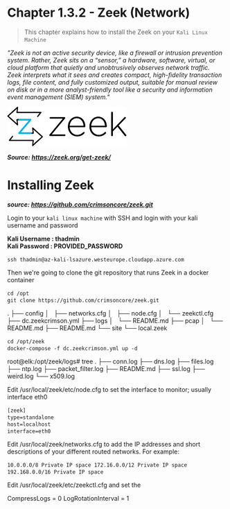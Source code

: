 #   Chapter 1.3.2 - Zeek (Network)

>This chapter explains how to install the Zeek on your `Kali Linux Machine`

_"Zeek is not an active security device, like a firewall or intrusion prevention system. Rather, Zeek sits on a “sensor,” a hardware, software, virtual, or cloud platform that quietly and unobtrusively observes network traffic. Zeek interprets what it sees and creates compact, high-fidelity transaction logs, file content, and fully customized output, suitable for manual review on disk or in a more analyst-friendly tool like a security and information event management (SIEM) system."_

![Screenshot command](./assets/zeek.png)

***Source: https://zeek.org/get-zeek/***

Installing Zeek
====
***source: https://github.com/crimsoncore/zeek.git***

Login to your `kali linux machine` with SSH and login with your kali username and password 

**Kali Username : thadmin**  
**Kali Password : PROVIDED_PASSWORD**

```code
ssh thadmin@az-kali-lsazure.westeurope.cloudapp.azure.com
``` 

Then we're going to clone the git repository that runs Zeek in a docker container

```code
cd /opt
git clone https://github.com/crimsoncore/zeek.git
```

.
├── config
│   ├── networks.cfg
│   ├── node.cfg
│   └── zeekctl.cfg
├── dc.zeekcrimson.yml
├── logs
│   └── README.md
├── pcap
│   └── README.md
├── README.md
└── site
    └── local.zeek

```code
cd /opt/zeek
docker-compose -f dc.zeekcrimson.yml up -d
```

root@elk:/opt/zeek/logs# tree
.
├── conn.log
├── dns.log
├── files.log
├── ntp.log
├── packet_filter.log
├── README.md
├── ssl.log
├── weird.log
└── x509.log

Edit /usr/local/zeek/etc/node.cfg to set the interface to monitor; usually interface eth0

```code
[zeek]
type=standalone
host=localhost
interface=eth0  
```

Edit /usr/local/zeek/networks.cfg to add the IP addresses and short descriptions of your different routed networks. For example:  

```code
10.0.0.0/8 Private IP space 172.16.0.0/12 Private IP space 192.168.0.0/16 Private IP space  
```

Edit /usr/local/zeek/etc/zeekctl.cfg and set the

CompressLogs = 0
LogRotationInterval = 1